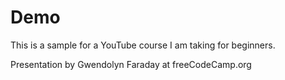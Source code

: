 # Demo

This is a sample for a YouTube course I am taking for beginners.

Presentation by Gwendolyn Faraday at freeCodeCamp.org
